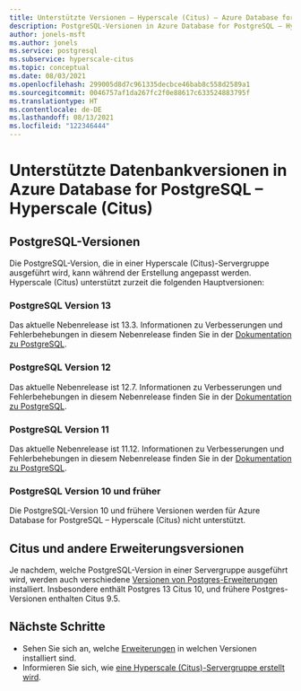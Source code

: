 ```yaml
---
title: Unterstützte Versionen – Hyperscale (Citus) – Azure Database for PostgreSQL
description: PostgreSQL-Versionen in Azure Database for PostgreSQL – Hyperscale (Citus)
author: jonels-msft
ms.author: jonels
ms.service: postgresql
ms.subservice: hyperscale-citus
ms.topic: conceptual
ms.date: 08/03/2021
ms.openlocfilehash: 299005d8d7c961335decbce46bab8c558d2589a1
ms.sourcegitcommit: 0046757af1da267fc2f0e88617c633524883795f
ms.translationtype: HT
ms.contentlocale: de-DE
ms.lasthandoff: 08/13/2021
ms.locfileid: "122346444"
---
```

# <a name="supported-database-versions-in-azure-database-for-postgresql--hyperscale-citus"></a>Unterstützte Datenbankversionen in Azure Database for PostgreSQL – Hyperscale (Citus)

## <a name="postgresql-versions"></a>PostgreSQL-Versionen

Die PostgreSQL-Version, die in einer Hyperscale (Citus)-Servergruppe ausgeführt wird, kann während der Erstellung angepasst werden. Hyperscale (Citus) unterstützt zurzeit die folgenden Hauptversionen:

### <a name="postgresql-version-13"></a>PostgreSQL Version 13

Das aktuelle Nebenrelease ist 13.3. Informationen zu Verbesserungen und Fehlerbehebungen in diesem Nebenrelease finden Sie in der [Dokumentation zu PostgreSQL](https://www.postgresql.org/docs/13/static/release-13-2.html).

### <a name="postgresql-version-12"></a>PostgreSQL Version 12

Das aktuelle Nebenrelease ist 12.7. Informationen zu Verbesserungen und Fehlerbehebungen in diesem Nebenrelease finden Sie in der [Dokumentation zu PostgreSQL](https://www.postgresql.org/docs/12/static/release-12-6.html).

### <a name="postgresql-version-11"></a>PostgreSQL Version 11

Das aktuelle Nebenrelease ist 11.12. Informationen zu Verbesserungen und Fehlerbehebungen in diesem Nebenrelease finden Sie in der [Dokumentation zu PostgreSQL](https://www.postgresql.org/docs/11/static/release-11-11.html).

### <a name="postgresql-version-10-and-older"></a>PostgreSQL Version 10 und früher

Die PostgreSQL-Version 10 und frühere Versionen werden für Azure Database for PostgreSQL – Hyperscale (Citus) nicht unterstützt.

## <a name="citus-and-other-extension-versions"></a>Citus und andere Erweiterungsversionen

Je nachdem, welche PostgreSQL-Version in einer Servergruppe ausgeführt wird, werden auch verschiedene [Versionen von Postgres-Erweiterungen](concepts-hyperscale-extensions.md) installiert.  Insbesondere enthält Postgres 13 Citus 10, und frühere Postgres-Versionen enthalten Citus 9.5.

## <a name="next-steps"></a>Nächste Schritte

* Sehen Sie sich an, welche [Erweiterungen](concepts-hyperscale-extensions.md) in welchen Versionen installiert sind.
* Informieren Sie sich, wie [eine Hyperscale (Citus)-Servergruppe erstellt wird](quickstart-create-hyperscale-portal.md).
